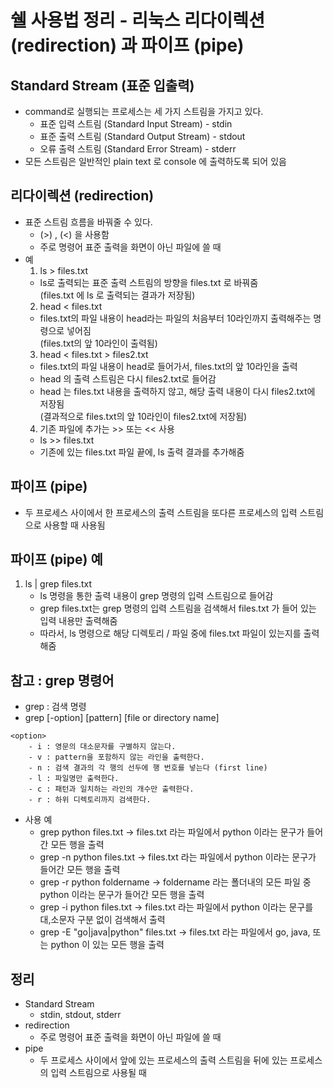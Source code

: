 # 쉘 사용법 정리 - 리눅스 리다이렉션 (redirection) 과 파이프 (pipe)
## Standard Stream (표준 입출력)
- command로 실행되는 프로세스는 세 가지 스트림을 가지고 있다.
    - 표준 입력 스트림 (Standard Input Stream) - stdin
    - 표준 출력 스트림 (Standard Output Stream) - stdout
    - 오류 출력 스트림 (Standard Error Stream) - stderr
- 모든 스트림은 일반적인 plain text 로 console 에 출력하도록 되어 있음

## 리다이렉션 (redirection)
- 표준 스트림 흐름을 바꿔줄 수 있다.
    - (>) , (<) 을 사용함
    - 주로 명령어 표준 출력을 화면이 아닌 파일에 쓸 때
- 예
    1. ls > files.txt 
    - ls로 출력되는 표준 출력 스트림의 방향을 files.txt 로 바꿔줌<br>
      (files.txt 에 ls 로 출력되는 결과가 저장됨)
    2. head < files.txt
    - files.txt의 파일 내용이 head라는 파일의 처음부터 10라인까지 출력해주는 명령으로 넣어짐<br>
      (files.txt의 앞 10라인이 출력됨)
    3. head < files.txt > files2.txt
    - files.txt의 파일 내용이 head로 들어가서, files.txt의 앞 10라인을 출력
    - head 의 출력 스트림은 다시 files2.txt로 들어감
    - head 는 files.txt 내용을 출력하지 않고, 해당 출력 내용이 다시 files2.txt에 저장됨<br>
      (결과적으로 files.txt의 앞 10라인이 files2.txt에 저장됨)
    4. 기존 파일에 추가는 >> 또는 << 사용
    - ls >> files.txt
    - 기존에 있는 files.txt 파일 끝에, ls 출력 결과를 추가해줌

## 파이프 (pipe)
- 두 프로세스 사이에서 한 프로세스의 출력 스트림을 또다른 프로세스의 입력 스트림으로 사용할 때 사용됨

## 파이프 (pipe) 예
1. ls | grep files.txt
    - ls 명령을 통한 출력 내용이 grep 명령의 입력 스트림으로 들어감
    - grep files.txt는 grep 명령의 입력 스트림을 검색해서 files.txt 가 들어 있는 입력 내용만 출력해줌
    - 따라서, ls 명령으로 해당 디렉토리 / 파일 중에 files.txt 파일이 있는지를 출력해줌

## 참고 : grep 명령어
- grep : 검색 명령
- grep [-option] [pattern] [file or directory name]
```text
<option>
    - i : 영문의 대소문자를 구별하지 않는다.
    - v : pattern을 포함하지 않는 라인을 출력한다.
    - n : 검색 결과의 각 행의 선두에 행 번호를 넣는다 (first line)
    - l : 파일명만 출력한다.
    - c : 패턴과 일치하는 라인의 개수만 출력한다.
    - r : 하위 디렉토리까지 검색한다.
```
- 사용 예
    - grep python files.txt -> files.txt 라는 파일에서 python 이라는 문구가 들어간 모든 행을 출력
    - grep -n python files.txt -> files.txt 라는 파일에서 python 이라는 문구가 들어간 모든 행을 출력
    - grep -r python foldername -> foldername 라는 폴더내의 모든 파일 중 python 이라는 문구가 들어간 모든 행을 출력
    - grep -i python files.txt -> files.txt 라는 파일에서 python 이라는 문구를 대,소문자 구분 없이 검색해서 출력
    - grep -E "go|java|python" files.txt -> files.txt 라는 파일에서 go, java, 또는 python 이 있는 모든 행을 출력 

## 정리
- Standard Stream
    - stdin, stdout, stderr
- redirection
    - 주로 명령어 표준 출력을 화면이 아닌 파일에 쓸 때
- pipe
    - 두 프로세스 사이에서 앞에 있는 프로세스의 출력 스트림을 뒤에 있는 프로세스의 입력 스트림으로 사용될 때
